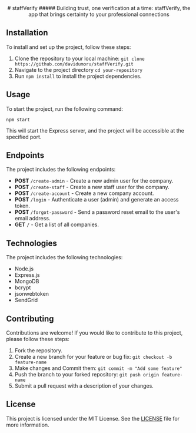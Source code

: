 <div align = "center">
# staffVerify
#####  Building trust, one verification at a time: staffVerify, the app that brings certainty to your professional connections
</div>

## Installation

To install and set up the project, follow these steps:

1. Clone the repository to your local machine: `git clone https://github.com/davidumoru/staffVerify.git`
2. Navigate to the project directory `cd your-repository`
3. Run `npm install` to install the project dependencies.

## Usage

To start the project, run the following command:

`npm start`

This will start the Express server, and the project will be accessible at the specified port.

## Endpoints

The project includes the following endpoints:

- **POST** `/create-admin` - Create a new admin user for the company.
- **POST** `/create-staff` - Create a new staff user for the company.
- **POST** `/create-account` - Create a new company account.
- **POST** `/login` - Authenticate a user (admin) and generate an access token.
- **POST** `/forgot-password` - Send a password reset email to the user's email address.
- **GET** `/` - Get a list of all companies.

## Technologies

The project includes the following technologies:

- Node.js
- Express.js
- MongoDB
- bcrypt
- jsonwebtoken
- SendGrid

## Contributing

Contributions are welcome! If you would like to contribute to this project, please follow these steps:

1. Fork the repository.
2. Create a new branch for your feature or bug fix: `git checkout -b feature-name`
3. Make changes and Commit them: `git commit -m "Add some feature"`
4. Push the branch to your forked repository: `git push origin feature-name`
5. Submit a pull request with a description of your changes.

## License

This project is licensed under the MIT License. See the [LICENSE](https://github.com/git/git-scm.com/blob/main/MIT-LICENSE.txt) file for more information.
